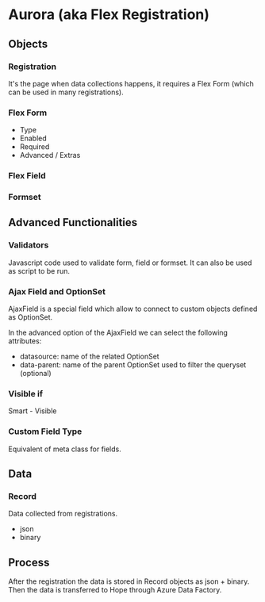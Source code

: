 # Aurora (aka Flex Registration)

## Objects

### Registration

It's the page when data collections happens, it requires a Flex Form (which can be used in many registrations).

### Flex Form

* Type
* Enabled
* Required
* Advanced / Extras

### Flex Field

### Formset

## Advanced Functionalities

### Validators

Javascript code used to validate form, field or formset. It can also be used as script to be run.

### Ajax Field and OptionSet

AjaxField is a special field which allow to connect to custom objects defined as OptionSet.

In the advanced option of the AjaxField we can select the following attributes:

* datasource: name of the related OptionSet
* data-parent: name of the parent OptionSet used to filter the queryset  (optional)

### Visible if

Smart - Visible

### Custom Field Type

Equivalent of meta class for fields.

## Data

### Record

Data collected from registrations.

* json
* binary

## Process

After the registration the data is stored in Record objects as json + binary. \
Then the data is transferred to Hope through Azure Data Factory.
